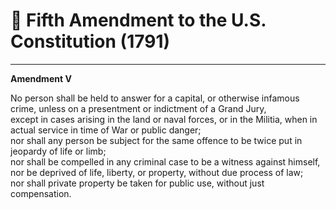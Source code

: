 # 📜 Fifth Amendment to the U.S. Constitution (1791)

---

**Amendment V**

No person shall be held to answer for a capital, or otherwise infamous crime, unless on a presentment or indictment of a Grand Jury,  
except in cases arising in the land or naval forces, or in the Militia, when in actual service in time of War or public danger;  
nor shall any person be subject for the same offence to be twice put in jeopardy of life or limb;  
nor shall be compelled in any criminal case to be a witness against himself,  
nor be deprived of life, liberty, or property, without due process of law;  
nor shall private property be taken for public use, without just compensation.
